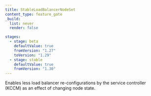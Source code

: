```yaml
---
title: StableLoadBalancerNodeSet
content_type: feature_gate
_build:
  list: never
  render: false

stages:
  - stage: beta
    defaultValue: true
    fromVersion: "1.27"
    toVersion: "1.29"
  - stage: stable
    defaultValue: true
    fromVersion: "1.30"
---
```

Enables less load balancer re-configurations by
the service controller (KCCM) as an effect of changing node state.
